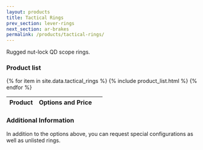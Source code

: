 ```yaml
---
layout: products
title: Tactical Rings
prev_section: lever-rings
next_section: ar-brakes
permalink: /products/tactical-rings/
---
```


Rugged nut-lock QD scope rings.

### Product list

<div class="mobile-side-scroller">

<table>
  <thead>
    <tr>
      <th>Product</th>
      <th><span class="option">Options</span> and <span class="price">Price</span></th>
      <th>&nbsp;</th>
    </tr>
  </thead>
  <tbody>
{% for item in site.data.tactical_rings %}
  {% include product_list.html %}
{% endfor %}
  </tbody>
</table>
</div>

### Additional Information

In addition to the options above, you can request special configurations as well as unlisted rings.
